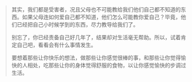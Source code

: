 > 其实，我们都是受害者，况且父母也不可能教给我们他们自己都不知道的东西。如果父母连如何爱自己都不知道，他们怎么可能教你爱自己？毕竟，他们已经把自己小时候学到的东西，尽力教导给我们了。
>
> 别忘了，你已经责备自己好几年了，结果却对生活毫无帮助。所以，试着肯定自己吧，看看会有什么事情发生。
>
> 要想着那些让你快乐的想法，做那些让你感觉很棒的事，和那些让你觉得愉快的人相处，吃那些让你的身体觉得舒服的食物，以让你感觉愉快的步调过生活。